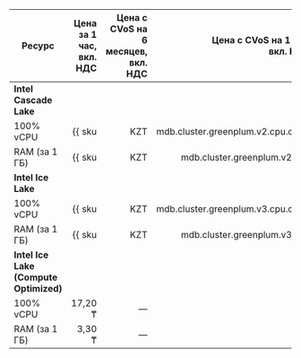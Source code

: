 
| Ресурс        | Цена за 1 час,<br>вкл. НДС                             | Цена с CVoS на 6 месяцев,<br>вкл. НДС                                               | Цена с CVoS на 1 год,<br>вкл. НДС                                                   |
|---------------|-------------------------------------------------------:|------------------------------------------------------------------------------------:|------------------------------------------------------------------------------------:|
| **Intel Cascade Lake**                                                                                                                                                                                                                             |
| 100% vCPU     | {{ sku|KZT|mdb.cluster.greenplum.v2.cpu.c100|string }} | —                                                                                   | —                                                                                   |
| RAM (за 1 ГБ) | {{ sku|KZT|mdb.cluster.greenplum.v2.ram|string }}      | —                                                                                   | —                                                                                   |
| **Intel Ice Lake**                                                                                                                                                                                                                                 |
| 100% vCPU     | {{ sku|KZT|mdb.cluster.greenplum.v3.cpu.c100|string }} | {{ sku|KZT|v1.commitment.selfcheckout.m6.mdb.greenplum.cpu.c100.v3|string }} (-15%) | {{ sku|KZT|v1.commitment.selfcheckout.y1.mdb.greenplum.cpu.c100.v3|string }} (-22%) |
| RAM (за 1 ГБ) | {{ sku|KZT|mdb.cluster.greenplum.v3.ram|string }}      | {{ sku|KZT|v1.commitment.selfcheckout.m6.mdb.greenplum.ram.v3|string }} (-15%)      | {{ sku|KZT|v1.commitment.selfcheckout.y1.mdb.greenplum.ram.v3|string }} (-22%)      |
| **Intel Ice Lake (Compute Optimized)** |
| 100% vCPU | 17,20 ₸ | — | — |
| RAM (за 1 ГБ) | 3,30 ₸ | — | — |


